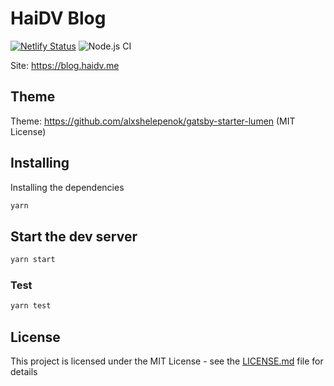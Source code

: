 # HaiDV Blog

[![Netlify Status](https://api.netlify.com/api/v1/badges/3161c53e-90ab-4cf4-8d04-4d1a2def967b/deploy-status)](https://app.netlify.com/sites/haidv/deploys)
![Node.js CI](https://github.com/GeminiWind/personal-blog/workflows/Node.js%20CI/badge.svg?branch=master)

Site: https://blog.haidv.me

## Theme

Theme: https://github.com/alxshelepenok/gatsby-starter-lumen (MIT License)


## Installing

Installing the dependencies

```bash
yarn
```

## Start the dev server

```bash
yarn start
```

### Test

```bash
yarn test
```

## License

This project is licensed under the MIT License - see the [LICENSE.md](LICENSE.md) file for details
